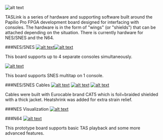 ![alt text](http://i.imgur.com/LojPtpn.png)

TASLink is a series of hardware and supporting software built around the Papilio Pro FPGA development board designed for interfacing with consoles. The hardware is in the form of "wings" (or "shields") that can be attached depending on the situation. There is currently hardware for NES/SNES and the N64.

###NES/SNES
[![alt text](http://i.imgur.com/5fzLc4F.jpg)](http://i.imgur.com/OExTRlX.jpg)[![alt text](http://i.imgur.com/vFm82Yc.jpg)](http://i.imgur.com/v7FUWHM.jpg)

This board supports up to 4 separate consoles simultaneously. 


[![alt text](http://i.imgur.com/0mgr6o9.jpg)](http://i.imgur.com/zR6ZSec.jpg)

This board supports SNES multitap on 1 console.

###NES/SNES Cables
[![alt text](http://i.imgur.com/veWrtIu.jpg)](http://i.imgur.com/p0bdGMR.jpg)
[![alt text](http://i.imgur.com/Sx84C0w.jpg)](http://i.imgur.com/s5Hz8Ch.jpg)
[![alt text](http://i.imgur.com/pntr0qG.jpg)](http://i.imgur.com/byZXrEN.jpg)

Cables were built with Eurocable brand CAT5 which is foil+braided shielded with a thick jacket. Heatshrink was added for extra strain relief.


###NES Visualization
[![alt text](http://i.imgur.com/B9WCjm5.jpg)](http://i.imgur.com/oQN17On.jpg)

###N64
[![alt text](http://i.imgur.com/LjJm9lz.jpg)](http://i.imgur.com/IqYb3Oq.jpg)

This prototype board supports basic TAS playback and some more advanced features.

